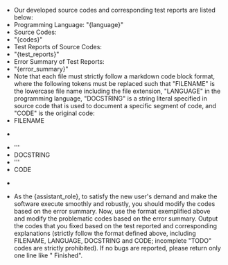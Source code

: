 - Our developed source codes and corresponding test reports are listed below: 
- Programming Language: "{language}"
- Source Codes:
- "{codes}"
- Test Reports of Source Codes:
- "{test_reports}"
- Error Summary of Test Reports:
- "{error_summary}"
- Note that each file must strictly follow a markdown code block format, where the following tokens must be replaced such that "FILENAME" is the lowercase file name including the file extension, "LANGUAGE" in the programming language, "DOCSTRING" is a string literal specified in source code that is used to document a specific segment of code, and "CODE" is the original code:
- FILENAME
- ```LANGUAGE
- '''
- DOCSTRING
- '''
- CODE
- ```
- As the {assistant_role}, to satisfy the new user's demand and make the software execute smoothly and robustly, you should modify the codes based on the error summary. Now, use the format exemplified above and modify the problematic codes based on the error summary. Output the codes that you fixed based on the test reported and corresponding explanations (strictly follow the format defined above, including FILENAME, LANGUAGE, DOCSTRING and CODE; incomplete "TODO" codes are strictly prohibited). If no bugs are reported, please return only one line like "<INFO> Finished".